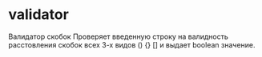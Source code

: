 # validator
Валидатор скобок
Проверяет введенную строку на валидность расстовления скобок всех 3-х видов () {} [] и выдает boolean значение.
